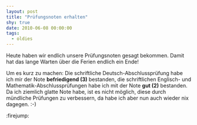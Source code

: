 ```yaml
---
layout: post
title: "Prüfungsnoten erhalten"
shy: true
date: 2010-06-08 00:00:00
tags:
  - oldies
---
```


Heute haben wir endlich unsere Prüfungsnoten gesagt bekommen. Damit hat das lange Warten über die Ferien endlich ein Ende!

Um es kurz zu machen: Die schriftliche Deutsch-Abschlussprüfung habe ich mir der Note **befriedigend (3)** bestanden, die schriftlichen Englisch- und Mathematik-Abschlussprüfungen habe ich mit der Note **gut (2)** bestanden. Da ich ziemlich glatte Note habe, ist es nicht möglich, diese durch mündliche Prüfungen zu verbessern, da habe ich aber nun auch wieder nix dagegen. :-)

:firejump:
